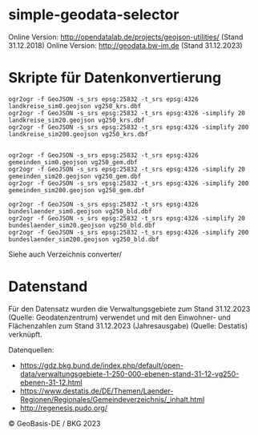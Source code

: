 simple-geodata-selector
=======================

Online Version: http://opendatalab.de/projects/geojson-utilities/ (Stand 31.12.2018)
Online Version: http://geodata.bw-im.de (Stand 31.12.2023)

Skripte für Datenkonvertierung
==============================

	ogr2ogr -f GeoJSON -s_srs epsg:25832 -t_srs epsg:4326 landkreise_sim0.geojson vg250_krs.dbf
	ogr2ogr -f GeoJSON -s_srs epsg:25832 -t_srs epsg:4326 -simplify 20 landkreise_sim20.geojson vg250_krs.dbf
	ogr2ogr -f GeoJSON -s_srs epsg:25832 -t_srs epsg:4326 -simplify 200 landkreise_sim200.geojson vg250_krs.dbf


	ogr2ogr -f GeoJSON -s_srs epsg:25832 -t_srs epsg:4326 gemeinden_sim0.geojson vg250_gem.dbf
	ogr2ogr -f GeoJSON -s_srs epsg:25832 -t_srs epsg:4326 -simplify 20 gemeinden_sim20.geojson vg250_gem.dbf
	ogr2ogr -f GeoJSON -s_srs epsg:25832 -t_srs epsg:4326 -simplify 200 gemeinden_sim200.geojson vg250_gem.dbf

	ogr2ogr -f GeoJSON -s_srs epsg:25832 -t_srs epsg:4326 bundeslaender_sim0.geojson vg250_bld.dbf
	ogr2ogr -f GeoJSON -s_srs epsg:25832 -t_srs epsg:4326 -simplify 20 bundeslaender_sim20.geojson vg250_bld.dbf
	ogr2ogr -f GeoJSON -s_srs epsg:25832 -t_srs epsg:4326 -simplify 200 bundeslaender_sim200.geojson vg250_bld.dbf

Siehe auch Verzeichnis converter/



Datenstand
==================

Für den Datensatz wurden die Verwaltungsgebiete zum Stand 31.12.2023 (Quelle: Geodatenzentrum) verwendet und mit
den Einwohner- und Flächenzahlen zum Stand 31.12.2023 (Jahresausgabe) (Quelle: Destatis) verknüpft.

Datenquellen:

* https://gdz.bkg.bund.de/index.php/default/open-data/verwaltungsgebiete-1-250-000-ebenen-stand-31-12-vg250-ebenen-31-12.html
* https://www.destatis.de/DE/Themen/Laender-Regionen/Regionales/Gemeindeverzeichnis/_inhalt.html
* http://regenesis.pudo.org/

© GeoBasis-DE / BKG 2023
